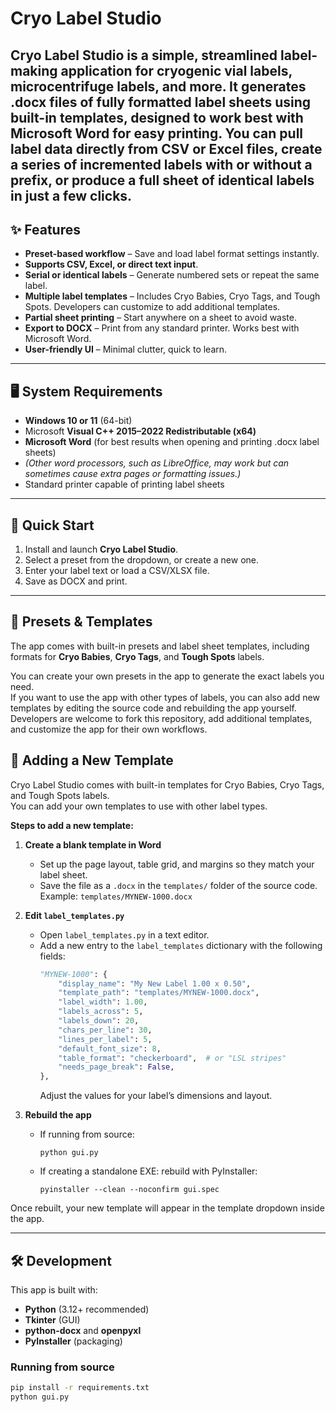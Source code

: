 # Cryo Label Studio

Cryo Label Studio is a simple, streamlined label-making application for cryogenic vial labels, microcentrifuge labels, and more.
It generates .docx files of fully formatted label sheets using built-in templates, designed to work best with Microsoft Word for easy printing. 
You can pull label data directly from CSV or Excel files, create a series of incremented labels with or without a prefix, or produce a full sheet of identical labels in just a few clicks.
---

## ✨ Features

- **Preset-based workflow** – Save and load label format settings instantly.
- **Supports CSV, Excel, or direct text input**.
- **Serial or identical labels** – Generate numbered sets or repeat the same label.
- **Multiple label templates** – Includes Cryo Babies, Cryo Tags, and Tough Spots.  Developers can customize to add additional templates.
- **Partial sheet printing** – Start anywhere on a sheet to avoid waste.
- **Export to DOCX** – Print from any standard printer. Works best with Microsoft Word.
- **User-friendly UI** – Minimal clutter, quick to learn.
---


## 🖥 System Requirements

- **Windows 10 or 11** (64-bit)
- Microsoft **Visual C++ 2015–2022 Redistributable (x64)**
-  **Microsoft Word** (for best results when opening and printing .docx label sheets)
-  *(Other word processors, such as LibreOffice, may work but can sometimes cause extra pages or formatting issues.)*
- Standard printer capable of printing label sheets
---

## 🚀 Quick Start

1. Install and launch **Cryo Label Studio**.
2. Select a preset from the dropdown, or create a new one.
3. Enter your label text or load a CSV/XLSX file.
5. Save as DOCX and print.
---

## 📂 Presets & Templates

The app comes with built-in presets and label sheet templates, including formats for **Cryo Babies**, **Cryo Tags**, and **Tough Spots** labels.

You can create your own presets in the app to generate the exact labels you need.  
If you want to use the app with other types of labels, you can also add new templates by editing the source code and rebuilding the app yourself. Developers are welcome to fork this repository, add additional templates, and customize the app for their own workflows.

## 🧩 Adding a New Template

Cryo Label Studio comes with built-in templates for Cryo Babies, Cryo Tags, and Tough Spots labels.  
You can add your own templates to use with other label types.

**Steps to add a new template:**

1. **Create a blank template in Word**  
   - Set up the page layout, table grid, and margins so they match your label sheet.
   - Save the file as a `.docx` in the `templates/` folder of the source code.  
     Example: `templates/MYNEW-1000.docx`

2. **Edit `label_templates.py`**  
   - Open `label_templates.py` in a text editor.
   - Add a new entry to the `label_templates` dictionary with the following fields:
     ```python
     "MYNEW-1000": {
         "display_name": "My New Label 1.00 x 0.50",
         "template_path": "templates/MYNEW-1000.docx",
         "label_width": 1.00,
         "labels_across": 5,
         "labels_down": 20,
         "chars_per_line": 30,
         "lines_per_label": 5,
         "default_font_size": 8,
         "table_format": "checkerboard",  # or "LSL stripes"
         "needs_page_break": False,
     },
     ```
     Adjust the values for your label’s dimensions and layout.

3. **Rebuild the app**  
   - If running from source:  
     ```
     python gui.py
     ```
   - If creating a standalone EXE: rebuild with PyInstaller:
     ```
     pyinstaller --clean --noconfirm gui.spec

     ```

Once rebuilt, your new template will appear in the template dropdown inside the app.

---

## 🛠 Development

This app is built with:

- **Python** (3.12+ recommended)
- **Tkinter** (GUI)
- **python-docx** and **openpyxl**
- **PyInstaller** (packaging)

### Running from source
```bash
pip install -r requirements.txt
python gui.py
```

